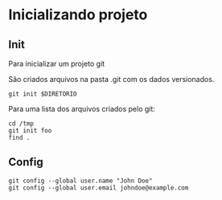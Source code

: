 Inicializando projeto
=====================

Init
----

Para inicializar um projeto git

São criados arquivos na pasta .git com os
dados versionados.

```
git init $DIRETORIO

```

Para uma lista dos arquivos criados pelo git:

```
cd /tmp
git init foo
find .
```

Config
------


```
git config --global user.name "John Doe"
git config --global user.email johndoe@example.com

```
